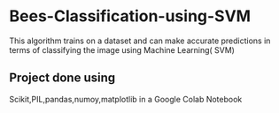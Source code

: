 # Bees-Classification-using-SVM
This algorithm trains on a dataset and can make accurate predictions in terms of classifying the image using Machine  Learning( SVM)
## Project done using
Scikit,PIL,pandas,numoy,matplotlib in a Google Colab Notebook
